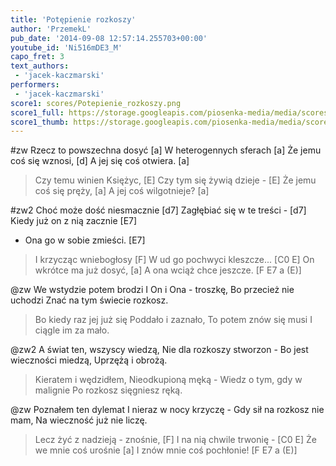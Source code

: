 ```yaml
---
title: 'Potępienie rozkoszy'
author: 'PrzemekL'
pub_date: '2014-09-08 12:57:14.255703+00:00'
youtube_id: 'Ni516mDE3_M'
capo_fret: 3
text_authors:
 - 'jacek-kaczmarski'
performers:
 - 'jacek-kaczmarski'
score1: scores/Potepienie_rozkoszy.png
score1_full: https://storage.googleapis.com/piosenka-media/media/scores/Potepienie_rozkoszy.png
score1_thumb: https://storage.googleapis.com/piosenka-media/media/scores/Potepienie_rozkoszy.png.180x0_q85_upscale.jpg
---
```


#zw
Rzecz to powszechna dosyć [a]
W heterogennych sferach [a]
Że jemu coś się wznosi, [d]
A jej się coś otwiera. [a]
>Czy temu winien Księżyc, [E]
>Czy tym się żywią dzieje - [E]
>Że jemu coś się pręży, [a]
>A jej coś wilgotnieje? [a]

#zw2
Choć może dość niesmacznie [d7]
Zagłębiać się w te treści - [d7]
Kiedy już on z nią zacznie [E7]
- Ona go w sobie zmieści. [E7]
>I krzycząc wniebogłosy [F]
>W ud go pochwyci kleszcze... [C0 E]
>On wkrótce ma już dosyć, [a]
>A ona wciąż chce jeszcze. [F E7 a (E)]

@zw
We wstydzie potem brodzi
I On i Ona - troszkę,
Bo przecież nie uchodzi
Znać na tym świecie rozkosz.
>Bo kiedy raz jej już się
>Poddało i zaznało,
>To potem znów się musi
>I ciągle im za mało.

@zw2
A świat ten, wszyscy wiedzą,
Nie dla rozkoszy stworzon -
Bo jest wieczności miedzą,
Uprzężą i obrożą.
>Kieratem i wędzidłem,
> Nieodkupioną męką -
>Wiedz o tym, gdy w malignie
>Po rozkosz sięgniesz ręką.

@zw
Poznałem ten dylemat
I nieraz w nocy krzyczę -
Gdy sił na rozkosz nie mam,
Na wieczność już nie liczę.
>Lecz żyć z nadzieją - znośnie, [F]
>I na nią chwile trwonię - [C0 E]
>Że we mnie coś urośnie [a]
>I znów mnie coś pochłonie! [F E7 a (E)]